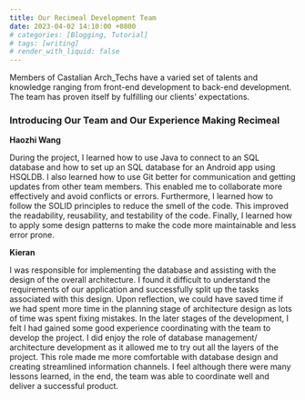 ```yaml
---
title: Our Recimeal Development Team
date: 2023-04-02 14:10:00 +0800
# categories: [Blogging, Tutorial]
# tags: [writing]
# render_with_liquid: false
---
```


Members of Castalian Arch_Techs have a varied set of talents and knowledge ranging from front-end development to back-end development. The team has proven itself by fulfilling our clients' expectations.

### Introducing Our Team and Our Experience Making Recimeal

**Haozhi Wang**

During the project, I learned how to use Java to connect to an SQL database and how to set up an SQL database for an Android app using HSQLDB. I also learned how to use Git better for communication and getting updates from other team members. This enabled me to collaborate more effectively and avoid conflicts or errors. Furthermore, I learned how to follow the SOLID principles to reduce the smell of the code. This improved the readability, reusability, and testability of the code. Finally, I learned how to apply some design patterns to make the code more maintainable and less error prone.

**Kieran**

I was responsible for implementing the database and assisting with the design of the overall architecture.  I found it difficult to understand the requirements of our application and successfully split up the tasks associated with this design. Upon reflection, we could have saved time if we had spent more time in the planning stage of architecture design as lots of time was spent fixing mistakes. In the later stages of the development, I felt I had gained some good experience coordinating with the team to develop the project. I did enjoy the role of database management/ architecture development as it allowed me to try out all the layers of the project. This role made me more comfortable with database design and creating streamlined information channels. I feel although there were many lessons learned, in the end, the team was able to coordinate well and deliver a successful product.

